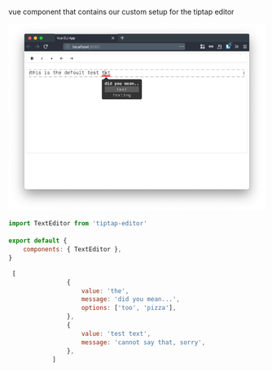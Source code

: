 vue component that contains our custom setup for the tiptap editor

![example image](img/example.png)

```js
import TextEditor from 'tiptap-editor'

export default {
    components: { TextEditor },
}
```


```js
 [
                {
                    value: 'the',
                    message: 'did you mean...',
                    options: ['too', 'pizza'],
                },
                {
                    value: 'test text',
                    message: 'cannot say that, sorry',
                },
            ]
```
